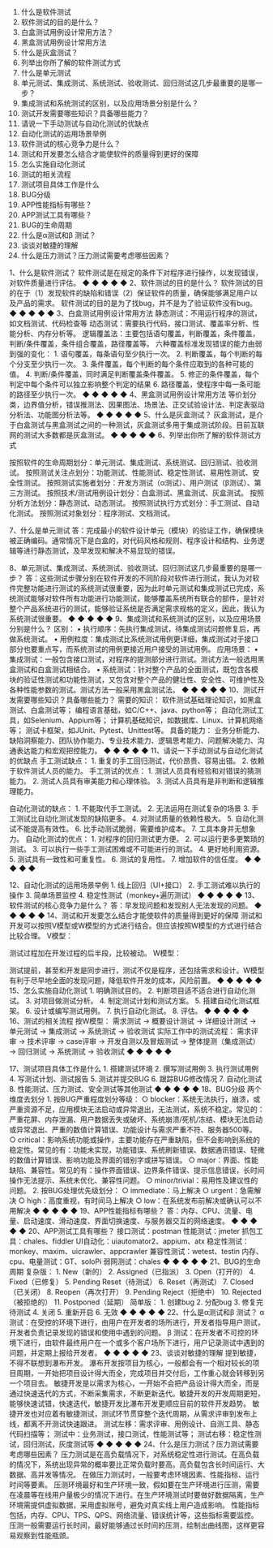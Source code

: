1. 什么是软件测试
2. 软件测试的目的是什么？
3. 白盒测试用例设计常用方法？
4. 黑盒测试用例设计常用方法
5. 什么是灰盒测试？
6. 列举出你所了解的软件测试方式
7. 什么是单元测试
8. 单元测试、集成测试、系统测试、验收测试、回归测试这几步最重要的是哪一步？
9. 集成测试和系统测试的区别，以及应用场景分别是什么？
10. 测试开发需要哪些知识？具备哪些能力？
11. 请说一下手动测试与自动化测试的优缺点
12. 自动化测试的运用场景举例
13. 软件测试的核心竞争力是什么？
14. 测试和开发要怎么结合才能使软件的质量得到更好的保障
15. 怎么实施自动化测试
16. 测试的相关流程
17. 测试项目具体工作是什么
18. BUG分级
19. APP性能指标有哪些？
20. APP测试工具有哪些？
21. BUG的生命周期
22. 什么是α测试和β 测试？
23. 谈谈对敏捷的理解
24. 什么是压力测试？压力测试需要考虑哪些因素？


1、什么是软件测试？
软件测试是在规定的条件下对程序进行操作，以发现错误，对软件质量进行评估。
◆ ◆ ◆  ◆ ◆
2、软件测试的目的是什么？
软件测试的目的在于（1）发现软件的缺陷和错误（2）保证软件的质量，确保能够满足用户以及产品的需求。
软件测试的目的是为了找bug，并不是为了验证软件没有bug。
◆ ◆ ◆  ◆ ◆
3、白盒测试用例设计常用方法
静态测试：不用运行程序的测试，如文档测试、代码检查等
动态测试：需要执行代码，接口测试、覆盖率分析、性能分析、内存分析等。
逻辑覆盖法：主要包括语句覆盖，判断覆盖，条件覆盖，判断/条件覆盖，条件组合覆盖，路径覆盖等。
六种覆盖标准发现错误的能力由弱到强的变化：
	1. 语句覆盖，每条语句至少执行一次。
	2. 判断覆盖，每个判断的每个分支至少执行一次。
	3. 条件覆盖，每个判断的每个条件应取到的各种可能的值。
	4. 判断/条件覆盖，同时满足判断覆盖条件覆盖。
	5. 修正的条件覆盖，每个判定中每个条件可以独立影响整个判定的结果
	6. 路径覆盖，使程序中每一条可能的路径至少执行一次。
◆ ◆ ◆  ◆ ◆
4、黑盒测试用例设计常用方法
等价划分类，边界值分析，错误推测法、因果图法、场景法、正交试验设计法、判定表驱动分析法、功能图分析法等。
◆ ◆ ◆  ◆ ◆
5、什么是灰盒测试？
灰盒测试，是介于白盒测试与黑盒测试之间的一种测试，灰盒测试多用于集成测试阶段。目前互联网的测试大多数都是灰盒测试。
◆ ◆ ◆  ◆ ◆
6、列举出你所了解的软件测试方式


按照软件的生命周期划分：单元测试、集成测试、系统测试、回归测试、验收测试。
按照测试关注点划分：功能测试、性能测试、稳定性测试、易用性测试、安全性测试。
按照测试实施者划分：开发方测试（α测试）、用户测试（β测试）、第三方测试。
按照技术/测试用例设计划分：白盒测试、黑盒测试、灰盒测试。
按照分析方法划分：静态测试、动态测试。
按照测试执行方式划分：手工测试、自动化测试。
按照测试对象划分：程序测试、文档测试。


7、什么是单元测试
答：完成最小的软件设计单元（模块）的验证工作，确保模块被正确编码。通常情况下是白盒的，对代码风格和规则、程序设计和结构、业务逻辑等进行静态测试，及早发现和解决不易显现的错误。


8、单元测试、集成测试、系统测试、验收测试、回归测试这几步最重要的是哪一步？
答：这些测试步骤分别在软件开发的不同阶段对软件进行测试，我认为对软件完整功能进行测试的系统测试很重要，因为此时单元测试和集成测试已完成，系统测试能够对软件所有功能进行功能测试，能够覆盖系统所有联合的部件，是针对整个产品系统进行的测试，能够验证系统是否满足需求规格的定义，因此，我认为系统测试很重要。
◆ ◆ ◆  ◆ ◆
9、集成测试和系统测试的区别，以及应用场景分别是什么？
区别：
	• 执行顺序：先执行集成测试，待集成测试问题修复后，再做系统测试。
	• 用例粒度：集成测试比系统测试用例更详细，集成测试对于接口部分也要重点写，而系统测试的用例更接近用户接受的测试用例。
应用场景：
	• 集成测试：一般包含接口测试，对程序的提测部分进行测试。测试方法一般选用黑盒测试和白盒测试相结合。
	• 系统测试：针对整个产品的全面测试，既包含各模块的验证性测试和功能性测试，又包含对整个产品的健壮性、安全性、可维护性及各种性能参数的测试。测试方法一般采用黑盒测试法。
◆ ◆ ◆  ◆ ◆
10、测试开发需要哪些知识？具备哪些能力？
需要的知识：
软件测试基础理论知识，如黑盒测试、白盒测试等；
编程语言基础，如C/C++、java、python等；
自动化测试工具，如Selenium、Appium等；
计算机基础知识，如数据库、Linux、计算机网络等；
测试卡框架，如JUnit、Pytest、Unittest等。
具备的能力：
业务分析能力、缺陷洞察能力、团队协作能力、专业技术能力、逻辑思考能力、问题解决能力、沟通表达能力和宏观把控能力。
◆ ◆ ◆  ◆ ◆
11、请说一下手动测试与自动化测试的优缺点
手工测试缺点：
	1. 重复的手工回归测试，代价昂贵、容易出错。
	2. 依赖于软件测试人员的能力。
手工测试的优点：
	1. 测试人员具有经验和对错误的猜测能力。
	2. 测试人员具有审美能力和心理体验。
	3. 测试人员具有是非判断和逻辑推理能力。
 
自动化测试的缺点：
	1. 不能取代手工测试。
	2. 无法运用在测试复杂的场景
	3. 手工测试比自动化测试发现的缺陷更多。
	4. 对测试质量的依赖性极大。
	5. 自动化测试不能提高有效性。
	6. 比手动测试脆弱，需要维护成本。
	7. 工具本身并无想象力。
自动化测试的优点：
	1. 对程序的回归测试更方便。
	2. 可以运行更多更繁琐的测试。
	3. 可以执行一些手工测试困难或不可能进行的测试。
	4. 更好地利用资源。
	5. 测试具有一致性和可重复性。
	6. 测试的复用性。
	7. 增加软件的信任度。
◆ ◆ ◆  ◆ ◆



12、自动化测试的运用场景举例
	1. 线上回归（UI+接口）
	2. 手工测试难以执行的操作
	3. 简单场景监控
	4. 稳定性测试（monkey+遍历测试）
◆ ◆ ◆  ◆ ◆
13、软件测试的核心竞争力是什么？
答：早发现问题和发现别人无法发现的问题。
◆ ◆ ◆  ◆ ◆
14、测试和开发要怎么结合才能使软件的质量得到更好的保障
测试和开发可以按照V模型或W模型的方式进行结合。但应该按照W模型的方式进行结合比较合理。
V模型：
 

测试过程加在开发过程的后半段，比较被动。
W模型：

测试提前，甚至和开发是同步进行，测试不仅是程序，还包括需求和设计。W模型有利于尽早地全面的发现问题，降低软件开发的成本，风险前置。
◆ ◆ ◆  ◆ ◆
15、怎么实施自动化测试
	1. 明确测试目的。
	2. 判断项目适不适合进行自动化测试。
	3. 对项目做测试分析。
	4. 制定测试计划和测试方案。
	5. 搭建自动化测试框架。
	6. 设计或编写测试用例。
	7. 执行自动化测试。
	8. 评估。
◆ ◆ ◆  ◆ ◆
16、测试的相关流程
按W模型：
需求测试 -> 概要设计测试 -> 详细设计测试 -> 单元测试 -> 集成测试 -> 系统测试 -> 验收测试
实际工作中的测试流程：
需求评审 -> 技术评审 -> case评审 -> 开发自测以及冒烟测试 -> 整体提测（集成测试） -> 回归测试 -> 系统测试 -> 验收测试
◆ ◆ ◆  ◆ ◆



17、测试项目具体工作是什么
	1. 搭建测试环境
	2. 撰写测试用例
	3. 执行测试用例
	4. 写测试计划、测试报告
	5. 测试并提交BUG
	6. 跟踪BUG修改情况
	7. 自动化测试
	8. 性能测试、压力测试、安全测试等其他测试
◆ ◆ ◆  ◆ ◆
18、BUG分级
两个维度去划分
	1. 按BUG严重程度划分等级：
		○ blocker：系统无法执行，崩溃，或严重资源不足，应用模块无法启动或异常退出，无法测试，系统不稳定。常见的：严重花屏、内存泄漏、用户数据丢失或破坏、系统崩溃/死机/冻结、模块无法启动或异常退出、严重的数值计算错误、功能设计与需求严重不符、服务器500等。
		○ critical：影响系统功能或操作，主要功能存在严重缺陷，但不会影响到系统的稳定性。常见的有：功能未实现，功能错误、系统刷新错误、数据通讯错误、轻微的数值计算错误、影响功能及界面的错别字或拼写错误。
		○ major：界面、性能缺陷、兼容性。常见的有：操作界面错误、边界条件错误、提示信息错误，长时间操作无法提示、系统未优化、兼容性问题。
		○ minor/trivial：易用性及建议性的问题。
	2. 按BUG处理优先级划分：
		○ immediate：马上解决
		○ urgent：急需解决
		○ high：高度重视，有时间马上解决
		○ low：在系统发布前解决或确认可以不用解决
◆ ◆ ◆  ◆ ◆
19、APP性能指标有哪些？
答：内存、CPU、流量、电量、启动速度、滑动速度、界面切换速度、与服务器交互的网络速度。
◆ ◆ ◆  ◆ ◆
20、APP测试工具有哪些？
接口测试：postman
性能测试：jmeter
抓包工具：chales、fiddler
UI自动化：uiautomator2、appium、atx
稳定性测试：monkey、maxim、uicrawler、appcrawler
兼容性测试：wetest、testin
内存、cpu、电量测试：GT、soloPi
弱网测试：chales
◆ ◆ ◆  ◆ ◆
21、BUG的生命周期
复杂版：
	1. New（新的）
	2. Assigned（已指派）
	3. Open（打开的）
	4. Fixed（已修复）
	5. Pending Reset（待测试）
	6. Reset（再测试）
	7. Closed（已关闭）
	8. Reopen（再次打开）
	9. Pending Reject（拒绝中）
	10. Rejected（被拒绝的）
	11. Postponed（延期）
简单版：
	1. 创建bug
	2. 分配bug
	3. 修复完待测试
	4. 关闭
	5. 重新开启
	6. 无效
◆ ◆ ◆  ◆ ◆
22、什么是α测试和β 测试？
α测试：在受控的环境下进行，由用户在开发者的场所进行，开发者指导用户测试，开发者负责记录发现的错误和使用中遇到的问题。
β 测试：在开发者不可控的环境下进行，由软件最终用户在一个或多个客户场所下进行，用户记录测试中遇到的问题，并定期上报给开发者。
◆ ◆ ◆  ◆ ◆
23、谈谈对敏捷的理解
提到敏捷，不得不联想到瀑布开发。
瀑布开发按项目为核心，一般都会有一个相对较长的项目周期，一开始把项目设计得大而全，完成项目并交付后，工作重心就会转移到另一个项目去。
敏捷开发是以需求为核心，一开始不会把产品设计得大而全，而是通过快速迭代的方式，不断采集需求，不断更新迭代。敏捷开发的开发周期更短，能够快速试错，快速迭代，敏捷开发比瀑布开发更顺应目前的软件开发趋势。
敏捷开发也对应着有敏捷测试，测试环节贯穿整个迭代周期，从需求评审到发布上线，都离不开测试快速跟进。
测试左移：需求评审、用例设计、自测工具、静态代码扫描等；
测试中：业务测试，接口测试，性能测试等；
测试右移：稳定性测试，回归测试，灰度测试等
◆ ◆ ◆  ◆ ◆
24、什么是压力测试？压力测试需要考虑哪些因素？
压力测试是在高负载情况下，对系统稳定性进行测试。在高负载的情况下，系统出现异常的概率要比正常负载时要高。高负载包含长时间运行、大数据、高并发等情况。
在做压力测试时，一般要考虑环境因素、性能指标、运行时间等要素。
压测环境最好和生产环境一致，假如要在生产环境进行压测，需要在凌晨等在线用户量极少的情况下进行。在生产环境测试时要做好数据隔离，生产环境需提供虚拟数据，采用虚拟账号，避免对真实线上用户造成影响。
性能指标包括，内存、CPU、TPS、QPS、网络流量、错误统计等，这些指标需要监控。
压测一般需要运行长时间，最好能够通过长时间的压测，绘制出曲线图，这样更容易观察到性能瓶颈。
